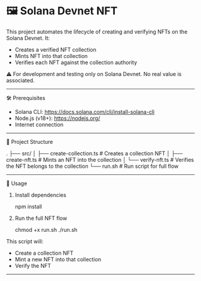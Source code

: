 # 🖼️ Solana Devnet NFT

This project automates the lifecycle of creating and verifying NFTs on the Solana Devnet. It:

- Creates a verified NFT collection
- Mints NFT into that collection
- Verifies each NFT against the collection authority

⚠️ For development and testing only on Solana Devnet. No real value is associated.

---

🛠 Prerequisites

- Solana CLI: <https://docs.solana.com/cli/install-solana-cli>
- Node.js (v18+): <https://nodejs.org/>
- Internet connection

---

📁 Project Structure

.
├── src/
│ ├── create-collection.ts      # Creates a collection NFT
│ ├── create-nft.ts             # Mints an NFT into the collection
│ └── verify-nft.ts             # Verifies the NFT belongs to the collection
└── run.sh                      # Run script for full flow

---

🚀 Usage

1. Install dependencies

    npm install

2. Run the full NFT flow

    chmod +x run.sh
    ./run.sh

This script will:

- Create a collection NFT
- Mint a new NFT into that collection
- Verify the NFT

---
